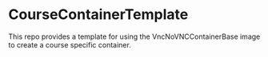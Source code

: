 # CourseContainerTemplate
This repo provides a template for using the VncNoVNCContainerBase image to create a course specific container.
